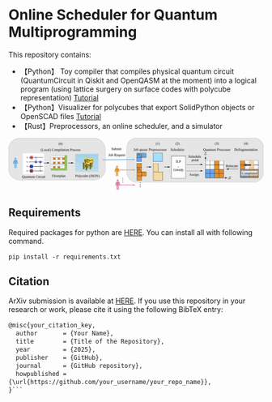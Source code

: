# Online Scheduler for Quantum Multiprogramming
This repository contains:
- 【Python】 Toy compiler that compiles physical quantum circuit (QuantumCircuit in Qiskit and OpenQASM at the moment) into a logical program (using lattice surgery on surface codes with polycube representation) [Tutorial](https://github.com/team-QMP/FTQMP-Scheduler/blob/main/examples/generate_dataset.ipynb)
- 【Python】Visualizer for polycubes that export SolidPython objects or OpenSCAD files [Tutorial](https://github.com/team-QMP/FTQMP-Scheduler/blob/main/python_scad/solid_python_tutorial.ipynb)
- 【Rust】Preprocessors, an online scheduler, and a simulator 

![flow](https://github.com/team-QMP/FTQMP-Scheduler/blob/main/figs/QMP_flow.jpg)

## Requirements
Required packages for python are [HERE](https://github.com/team-QMP/FTQMP-Scheduler/blob/main/python_examples/requirements.txt). You can install all with following command.
```
pip install -r requirements.txt
```

<!-- ## Installation and usage -->

<!-- ## Examples -->

## Citation

ArXiv submission is available at [HERE](). If you use this repository in your research or work, please cite it using the following BibTeX entry:

```
@misc{your_citation_key,
  author       = {Your Name},
  title        = {Title of the Repository},
  year         = {2025},
  publisher    = {GitHub},
  journal      = {GitHub repository},
  howpublished = {\url{https://github.com/your_username/your_repo_name}},
}```